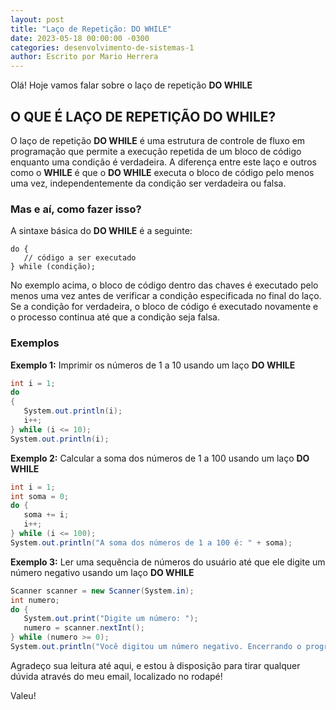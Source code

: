 ```yaml
---
layout: post
title: "Laço de Repetição: DO WHILE"
date: 2023-05-18 00:00:00 -0300
categories: desenvolvimento-de-sistemas-1
author: Escrito por Mario Herrera
---
```


Olá! Hoje vamos falar sobre o laço de repetição **DO WHILE**

## O QUE É LAÇO DE REPETIÇÃO DO WHILE?

O laço de repetição **DO WHILE** é uma estrutura de controle de fluxo em programação que permite a execução repetida de um bloco de código enquanto uma condição é verdadeira. A diferença entre este laço e outros como o **WHILE** é que o **DO WHILE** executa o bloco de código pelo menos uma vez, independentemente da condição ser verdadeira ou falsa.

### Mas e aí, como fazer isso?

A sintaxe básica do **DO WHILE** é a seguinte:

```
do {
   // código a ser executado
} while (condição);
```

No exemplo acima, o bloco de código dentro das chaves é executado pelo menos uma vez antes de verificar a condição especificada no final do laço. Se a condição for verdadeira, o bloco de código é executado novamente e o processo continua até que a condição seja falsa.

### Exemplos

**Exemplo 1:** Imprimir os números de 1 a 10 usando um laço **DO WHILE**
```c#
int i = 1;
do 
{
   System.out.println(i);
   i++;
} while (i <= 10);
System.out.println(i);
```

**Exemplo 2:** Calcular a soma dos números de 1 a 100 usando um laço **DO WHILE**
```c#
int i = 1;
int soma = 0;
do {
   soma += i;
   i++;
} while (i <= 100);
System.out.println("A soma dos números de 1 a 100 é: " + soma);
```

**Exemplo 3:** Ler uma sequência de números do usuário até que ele digite um número negativo usando um laço **DO WHILE**
```c#
Scanner scanner = new Scanner(System.in);
int numero;
do {
   System.out.print("Digite um número: ");
   numero = scanner.nextInt();
} while (numero >= 0);
System.out.println("Você digitou um número negativo. Encerrando o programa.");
```


Agradeço sua leitura até aqui, e estou à disposição para tirar qualquer dúvida através do meu email, localizado no rodapé!

Valeu!